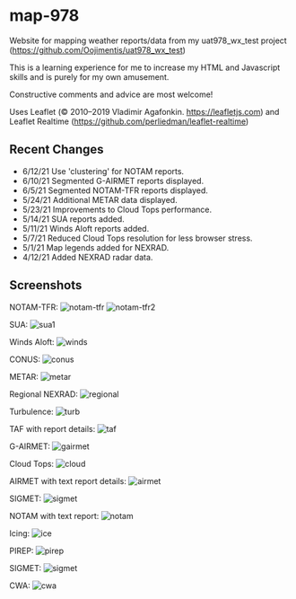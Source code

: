 # map-978

Website for mapping weather reports/data from my uat978_wx_test project (https://github.com/Oojimentis/uat978_wx_test)

This is a learning experience for me to increase my HTML and Javascript skills and is purely for my own amusement.

Constructive comments and advice are most welcome!

Uses Leaflet (© 2010–2019 Vladimir Agafonkin. https://leafletjs.com) 
and Leaflet Realtime (https://github.com/perliedman/leaflet-realtime)

## Recent Changes
* 6/12/21 Use 'clustering' for NOTAM reports.
* 6/10/21 Segmented G-AIRMET reports displayed.
* 6/5/21 Segmented NOTAM-TFR reports displayed.
* 5/24/21 Additional METAR data displayed.
* 5/23/21 Improvements to Cloud Tops performance.
* 5/14/21 SUA reports added.
* 5/11/21 Winds Aloft reports added.
* 5/7/21 Reduced Cloud Tops resolution for less browser stress.
* 5/1/21 Map legends added for NEXRAD.
* 4/12/21 Added NEXRAD radar data.


## Screenshots

NOTAM-TFR:
![notam-tfr](https://user-images.githubusercontent.com/60933475/120909427-f249dc00-c642-11eb-9ad8-a611994967be.png)
![notam-tfr2](https://user-images.githubusercontent.com/60933475/120909429-f4ac3600-c642-11eb-8c48-c211d39d179b.png)

SUA:
![sua1](https://user-images.githubusercontent.com/60933475/120909528-e874a880-c643-11eb-8fb2-f8fc5bb2935e.png)

Winds Aloft:
![winds](https://user-images.githubusercontent.com/60933475/117853332-489b4900-b256-11eb-82a0-abb861f67805.png)

CONUS:
![conus](https://user-images.githubusercontent.com/60933475/117853355-5224b100-b256-11eb-8a25-6d4504cb741d.png)

METAR:
![metar](https://user-images.githubusercontent.com/60933475/119374554-b482a600-bc87-11eb-9aad-39743a4ae095.png)

Regional NEXRAD:
![regional](https://user-images.githubusercontent.com/60933475/117853527-87310380-b256-11eb-8ae3-e72233f1cb29.png)

Turbulence:
![turb](https://user-images.githubusercontent.com/60933475/117853554-91eb9880-b256-11eb-8983-b9952d9d69c9.png)

TAF with report details:
![taf](https://user-images.githubusercontent.com/60933475/115439629-c8487180-a1dc-11eb-8ccd-2ea1c2ff62d6.png)

G-AIRMET:
![gairmet](https://user-images.githubusercontent.com/60933475/115439650-cda5bc00-a1dc-11eb-9da4-0fcb88617b52.png)

Cloud Tops:
![cloud](https://user-images.githubusercontent.com/60933475/117853390-5ea90980-b256-11eb-8628-d1f7e47e3336.png)

AIRMET with text report details:
![airmet](https://user-images.githubusercontent.com/60933475/115440209-7bb16600-a1dd-11eb-85b4-1a356883701d.png)

SIGMET:
![sigmet](https://user-images.githubusercontent.com/60933475/115440220-7fdd8380-a1dd-11eb-9c94-98f379eae496.png)

NOTAM with text report:
![notam](https://user-images.githubusercontent.com/60933475/115440251-8a981880-a1dd-11eb-944d-3964b14e0691.png)

Icing:
![ice](https://user-images.githubusercontent.com/60933475/117853440-69fc3500-b256-11eb-8e63-1370fbbf93e6.png)

PIREP:
![pirep](https://user-images.githubusercontent.com/60933475/117853479-78e2e780-b256-11eb-91c5-6a4c0dc8fdde.png)

SIGMET:
![sigmet](https://user-images.githubusercontent.com/60933475/115440368-a8fe1400-a1dd-11eb-92b3-5c342503bf6a.png)

CWA:
![cwa](https://user-images.githubusercontent.com/60933475/115440382-ac919b00-a1dd-11eb-858e-ade59579797f.png)
